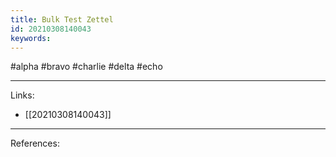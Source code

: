 ```yaml
---
title: Bulk Test Zettel
id: 20210308140043
keywords:
---
```

#alpha #bravo #charlie #delta #echo

---
Links:

- [[20210308140043]]

---
References:
